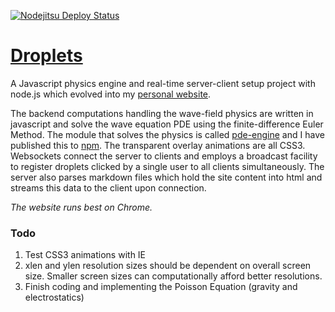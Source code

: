 [![Nodejitsu Deploy Status](http://webhooks.nodejitsu.com/bpostlethwaite/droplets.png)](https://webops.nodejitsu.com#droplets/webhooks)

# [Droplets](http://benpostlethwaite.ca/)

A Javascript physics engine and real-time server-client setup project with node.js which evolved into my [personal website](http://benpostlethwaite.ca/).

The backend computations handling the wave-field physics are written in javascript and solve the wave equation PDE using the finite-difference Euler Method. The module that solves the physics is called [pde-engine](https://github.com/bpostlethwaite/pde-engine) and I have published this to [npm](https://npmjs.org/). The transparent overlay animations are all CSS3. Websockets connect the server to clients and employs a broadcast facility to register droplets clicked by a single user to all clients simultaneously. The server also parses markdown files which hold the site content into html and streams this data to the client upon connection.

_The website runs best on Chrome._

### Todo
1. Test CSS3 animations with IE
2. xlen and ylen resolution sizes should be dependent on overall screen size. Smaller screen sizes can computationally afford better resolutions.
3. Finish coding and implementing the Poisson Equation (gravity and electrostatics)
